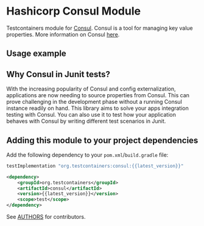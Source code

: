 # Hashicorp Consul Module

Testcontainers module for [Consul](https://github.com/hashicorp/consul). Consul is a tool for managing key value properties. More information on Consul [here](https://www.consul.io/).

## Usage example

[//]: # (<!--codeinclude-->)
[//]: # ([Running Consul in your Junit tests]&#40;../../modules/consul/src/test/java/org/testcontainers/consul/ConsulContainerTest.java&#41;)
[//]: # (<!--/codeinclude-->)

## Why Consul in Junit tests?

With the increasing popularity of Consul and config externalization, applications are now needing to source properties from Consul.
This can prove challenging in the development phase without a running Consul instance readily on hand. This library 
aims to solve your apps integration testing with Consul. You can also use it to
test how your application behaves with Consul by writing different test scenarios in Junit.

## Adding this module to your project dependencies

Add the following dependency to your `pom.xml`/`build.gradle` file:

```groovy tab='Gradle'
testImplementation "org.testcontainers:consul:{{latest_version}}"
```

```xml tab='Maven'
<dependency>
    <groupId>org.testcontainers</groupId>
    <artifactId>consul</artifactId>
    <version>{{latest_version}}</version>
    <scope>test</scope>
</dependency>
```

See [AUTHORS](https://raw.githubusercontent.com/testcontainers/testcontainers-java/main/modules/consul/AUTHORS) for contributors.

